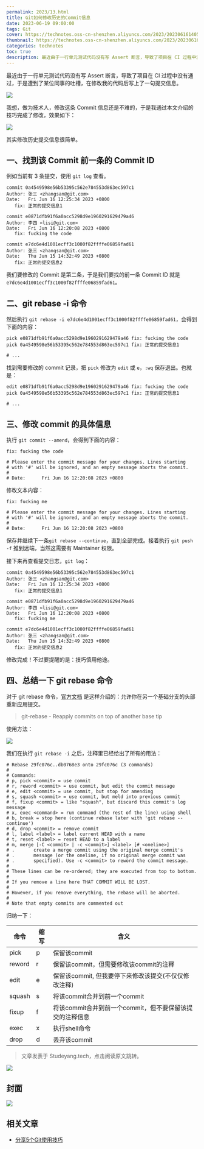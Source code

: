 ```yaml
---
permalink: 2023/13.html
title: Git如何修改历史的Commit信息
date: 2023-06-19 09:00:00
tags: Git
cover: https://technotes.oss-cn-shenzhen.aliyuncs.com/2023/20230616140555.png
thumbnail: https://technotes.oss-cn-shenzhen.aliyuncs.com/2023/20230616140555.png
categories: technotes
toc: true
description: 最近由于一行单元测试代码没有写 Assert 断言，导致了项目在 CI 过程中没有通过，于是遭到了某位同事的吐槽，在修改我的代码后写上了一句提交信息。我想，做为技术人，修改这条 Commit 信息还是不难的，于是我通过本文介绍的技巧完成了修改。
---
```


最近由于一行单元测试代码没有写 Assert 断言，导致了项目在 CI 过程中没有通过，于是遭到了某位同事的吐槽，在修改我的代码后写上了一句提交信息。

![](https://technotes.oss-cn-shenzhen.aliyuncs.com/2023/image-20230616132530909.png)

我想，做为技术人，修改这条 Commit 信息还是不难的，于是我通过本文介绍的技巧完成了修改，效果如下：

![](https://technotes.oss-cn-shenzhen.aliyuncs.com/2023/image-20230616133302759.png)

其实修改历史提交信息很简单。

<!-- more -->

## 一、找到该 Commit 前一条的 Commit ID

例如当前有 3 条提交，使用 `git log` 查看。

```
commit 0a4549598e56b53395c562e784553d863ec597c1
Author: 张三 <zhangsan@git.com>
Date:   Fri Jun 16 12:25:34 2023 +0800
   fix: 正常的提交信息1

commit e0871dfb91f6a0acc5298d9e1960291629479a46
Author: 李四 <lisi@git.com>
Date:   Fri Jun 16 12:20:08 2023 +0800
   fix: fucking the code

commit e7dc6e4d1001ecff3c1000f82ffffe06859fad61
Author: 张三 <zhangsan@git.com>
Date:   Thu Jun 15 14:32:49 2023 +0800
   fix: 正常的提交信息2
```

我们要修改的 Commit 是第二条，于是我们要找的前一条 Commit ID 就是 `e7dc6e4d1001ecff3c1000f82ffffe06859fad61`。

## 二、git rebase -i 命令

然后执行 `git rebase -i e7dc6e4d1001ecff3c1000f82ffffe06859fad61`，会得到下面的内容：

```
pick e0871dfb91f6a0acc5298d9e1960291629479a46 fix: fucking the code
pick 0a4549598e56b53395c562e784553d863ec597c1 fix: 正常的提交信息1

# ...
```

找到需要修改的 commit 记录，把 `pick` 修改为 `edit` 或 `e`，`:wq` 保存退出。也就是：

```
edit e0871dfb91f6a0acc5298d9e1960291629479a46 fix: fucking the code
pick 0a4549598e56b53395c562e784553d863ec597c1 fix: 正常的提交信息1

# ...
```

## 三、修改 commit 的具体信息

执行 `git commit --amend`，会得到下面的内容：

```
fix: fucking the code

# Please enter the commit message for your changes. Lines starting
# with '#' will be ignored, and an empty message aborts the commit.
#
# Date:      Fri Jun 16 12:20:08 2023 +0800
```

修改文本内容：

```
fix: fucking me

# Please enter the commit message for your changes. Lines starting
# with '#' will be ignored, and an empty message aborts the commit.
#
# Date:      Fri Jun 16 12:20:08 2023 +0800
```

保存并继续下一条`git rebase --continue`，直到全部完成。接着执行 `git push -f` 推到远端，当然这需要有 Maintainer 权限。

接下来再查看提交日志，`git log`：

```
commit 0a4549598e56b53395c562e784553d863ec597c1
Author: 张三 <zhangsan@git.com>
Date:   Fri Jun 16 12:25:34 2023 +0800
   fix: 正常的提交信息1

commit e0871dfb91f6a0acc5298d9e1960291629479a46
Author: 李四 <lisi@git.com>
Date:   Fri Jun 16 12:20:08 2023 +0800
   fix: fucking me

commit e7dc6e4d1001ecff3c1000f82ffffe06859fad61
Author: 张三 <zhangsan@git.com>
Date:   Thu Jun 15 14:32:49 2023 +0800
   fix: 正常的提交信息2
```

修改完成！不过要提醒的是：技巧慎用他途。

## 四、总结一下 git rebase 命令

对于 git rebase 命令，[官方文档](https://git-scm.com/docs/git-rebase) 是这样介绍的：允许你在另一个基础分支的头部重新应用提交。

> git-rebase - Reapply commits on top of another base tip

使用方法：

![](https://technotes.oss-cn-shenzhen.aliyuncs.com/2023/image-20230616143656476.png)

我们在执行 `git rebase -i` 之后，注释里已经给出了所有的用法：

```
# Rebase 29fc076c..db0768e3 onto 29fc076c (3 commands)
#
# Commands:
# p, pick <commit> = use commit
# r, reword <commit> = use commit, but edit the commit message
# e, edit <commit> = use commit, but stop for amending
# s, squash <commit> = use commit, but meld into previous commit
# f, fixup <commit> = like "squash", but discard this commit's log message
# x, exec <command> = run command (the rest of the line) using shell
# b, break = stop here (continue rebase later with 'git rebase --continue')
# d, drop <commit> = remove commit
# l, label <label> = label current HEAD with a name
# t, reset <label> = reset HEAD to a label
# m, merge [-C <commit> | -c <commit>] <label> [# <oneline>]
# .       create a merge commit using the original merge commit's
# .       message (or the oneline, if no original merge commit was
# .       specified). Use -c <commit> to reword the commit message.
#
# These lines can be re-ordered; they are executed from top to bottom.
#
# If you remove a line here THAT COMMIT WILL BE LOST.
#
# However, if you remove everything, the rebase will be aborted.
#
# Note that empty commits are commented out
```

归纳一下：

| 命令   | 缩写 | 含义                                                     |
| ------ | ---- | -------------------------------------------------------- |
| pick   | p    | 保留该commit                                             |
| reword | r    | 保留该commit，但需要修改该commit的注释                   |
| edit   | e    | 保留该commit, 但我要停下来修改该提交(不仅仅修改注释)     |
| squash | s    | 将该commit合并到前一个commit                             |
| fixup  | f    | 将该commit合并到前一个commit，但不要保留该提交的注释信息 |
| exec   | x    | 执行shell命令                                            |
| drop   | d    | 丢弃该commit                                             |

> 文章发表于 Studeyang.tech，点击阅读原文跳转。

![](https://technotes.oss-cn-shenzhen.aliyuncs.com/2023/202303052135542.gif)

## 封面

![](https://technotes.oss-cn-shenzhen.aliyuncs.com/2023/20230616140555.png)

## 相关文章

- [分享5个Git使用技巧](https://mp.weixin.qq.com/s/ETX8rIwu8Y_0qN-C718gSQ)

